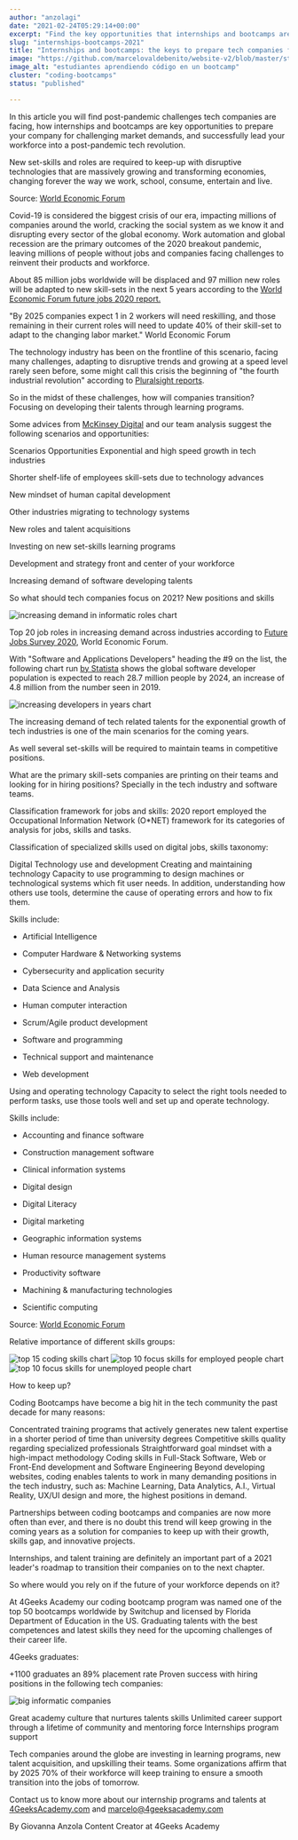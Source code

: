 ```yaml
---
author: "anzolagi"
date: "2021-02-24T05:29:14+00:00"
excerpt: "Find the key opportunities that internships and bootcamps are have to prepare your company for challenging market demands in a post-pandemic world"
slug: "internships-bootcamps-2021"
title: "Internships and bootcamps: the keys to prepare tech companies for 2021 demands"
image: "https://github.com/marcelovaldebenito/website-v2/blob/master/static/images/blog/internship.jpg?raw=true"
image_alt: "estudiantes aprendiendo código en un bootcamp"
cluster: "coding-bootcamps"
status: "published"

---
```


In this article you will find post-pandemic challenges tech companies are facing, how internships and bootcamps are key opportunities to prepare your company for challenging market demands, and successfully lead your workforce into a post-pandemic tech revolution. 

New set-skills and roles are required to keep-up with disruptive technologies that are massively growing and transforming economies, changing forever the way we work, school, consume, entertain and live. 


Source: [World Economic Forum](https://www.weforum.org/agenda/2020/10/x-charts-showing-the-jobs-of-a-post-pandemic-future-and-the-skills-you-need-to-get-them)

Covid-19 is considered the biggest crisis of our era, impacting millions of companies around the world, cracking the social system as we know it and disrupting every sector of the global economy. Work automation and global recession are the primary outcomes of the 2020 breakout pandemic, leaving millions of people without jobs and companies facing challenges to reinvent their products and workforce. 

About 85 million jobs worldwide will be displaced and 97 million new roles will be adapted to new skill-sets in the next 5 years according to the [World Economic Forum future jobs 2020 report.](https://www3.weforum.org/docs/WEF_Future_of_Jobs_2020.pdf)

"By 2025 companies expect 1 in 2 workers will need reskilling, and those remaining in their current roles will need to update 40% of their skill-set to adapt to the changing labor market." World Economic Forum 

The technology industry has been on the frontline of this scenario, facing many challenges, adapting to disruptive trends and growing at a speed level rarely seen before, some might call this crisis the beginning of "the fourth industrial revolution" according to [Pluralsight reports](https://www.pluralsight.com/blog/career/tech-in-2025?__cf_chl_captcha_tk__=1621f5c1ee99d500b0e38142beab4208fdc08623-1617048574-0-Aa3vzWjD1_S3izHRbmeZFk60rJUDGgAx7cM5rjhxDIRHTDKyG9FEBG8yWEH4p75HvtNnTubadscWWd4l8vVcKRwoHh-v97AQi9Zj9f0kxYUJBEcSalb2x90Z-wWVsVzTNtahnaqe8fMloYYe19v9mI3b-1d0xkMsWIfWk5UxWMn7G-Hj_aQA4DzDuI2pxFNL2E5YSurVUFCf_xPAV8ZaXCw9ExBuAx1ckZJSmEfCySrv4tCp-8qyhIffP3djifTjHUds7gVToKy5OkRVuFtwiej3CZZdWnz9MDSpgm2LgVaal31nq_cyuI85LUOWV1JxLRtjhaadWIcNWONMhPuURIjI5zIC_disp1Rbsavjh54V8oR_uuH069uG39uCHzPaUnyO4AIq33hToxm1q8CcZaZLbp-EEbAd-sVJafUMSkpvHTGR7bumsnZ7i7dj891_trcZsVclAAyxmdDjr3Z1UxFZs72VrY-APknfeB-WtjKqypRNzFIQD3Yw9fSJcQBDiehVmbwT0L9uXZIVoi_r6KnbioKr6-FfNTRNKVCVWKTtd3XXjMk_pr3WlUg1-DxEzSdprTQLQuY2SlZ7bw6j0xY).

So in the midst of these challenges, how will companies transition? Focusing on developing their talents through learning programs. 

Some advices from [McKinsey Digital](https://www.mckinsey.com/business-functions/mckinsey-digital/how-we-help-clients) and our team analysis suggest the following scenarios and opportunities: 


Scenarios 
Opportunities 
Exponential and high speed growth in tech industries 

Shorter shelf-life of employees skill-sets due to technology advances

New mindset of human capital development

Other industries migrating to technology systems


New roles and talent acquisitions

Investing on new set-skills learning programs

Development and strategy front and center of your workforce 

Increasing demand of software developing talents

 
So what should tech companies focus on 2021? New positions and skills 

![increasing demand in informatic roles chart](https://github.com/marcelovaldebenito/website-v2/blob/master/static/images/blog/graficas-01.jpg?raw=true)

Top 20 job roles in increasing demand across industries according to [Future Jobs Survey 2020](https://www3.weforum.org/docs/WEF_Future_of_Jobs_2020.pdf), World Economic Forum.

With "Software and Applications Developers" heading the #9 on the list, the following chart run [by Statista](https://www.statista.com/statistics/627312/worldwide-developer-population/) shows the global software developer population is expected to reach 28.7 million people by 2024, an increase of 4.8 million from the number seen in 2019.


![increasing developers in years chart](https://github.com/marcelovaldebenito/website-v2/blob/master/static/images/blog/graficas-02.jpg?raw=true)

The increasing demand of tech related talents for the exponential growth of tech industries is one of the main scenarios for the coming years.

As well several set-skills will be required to maintain teams in competitive positions.

What are the primary skill-sets companies are printing on their teams and looking for in  hiring positions? Specially in the tech industry and software teams.

Classification framework for jobs and skills:
2020 report employed the Occupational Information Network (O*NET) framework for its categories of analysis for jobs, skills and tasks. 

Classification of specialized skills used on digital jobs, skills taxonomy: 

Digital
Technology use and development
Creating and maintaining technology
Capacity to use programming to design machines or technological systems which fit user needs. In addition, understanding how others use tools, determine the cause of operating errors and how to fix them. 

Skills include: 

- Artificial Intelligence

- Computer Hardware & Networking systems

- Cybersecurity and application security
- Data Science and Analysis

- Human computer interaction

- Scrum/Agile product development

- Software and programming

- Technical support and maintenance 

- Web development

Using and operating technology
Capacity to select the right tools needed to perform tasks, use those tools well and set up and operate technology. 

Skills include: 

- Accounting and finance software

- Construction management software

- Clinical information systems

- Digital design

- Digital Literacy

- Digital marketing 

- Geographic information systems

- Human resource management systems

- Productivity software 

- Machining & manufacturing technologies 

- Scientific computing 


Source: [World Economic Forum](https://www3.weforum.org/docs/WEF_Future_of_Jobs_2020.pdf)

Relative importance of different skills groups:

![top 15 coding skills chart](https://github.com/marcelovaldebenito/website-v2/blob/master/static/images/blog/graficas-03.jpg?raw=true)
![top 10 focus skills for employed people chart](https://github.com/marcelovaldebenito/website-v2/blob/master/static/images/blog/graficas-04.jpg?raw=true)
![top 10 focus skills for unemployed people chart](https://github.com/marcelovaldebenito/website-v2/blob/master/static/images/blog/graficas-05.jpg?raw=true)

How to keep up?
 
Coding Bootcamps have become a big hit in the tech community the past decade for many reasons: 

Concentrated training programs that actively generates new talent expertise in a shorter period of time than university degrees 
Competitive skills quality regarding specialized professionals 
Straightforward goal mindset with a high-impact methodology 
Coding skills in Full-Stack Software, Web or Front-End development and Software Engineering
Beyond developing websites, coding enables talents to work in many demanding positions in the tech industry, such as: Machine Learning, Data Analytics, A.I., Virtual Reality, UX/UI design and more, the highest positions in demand.


Partnerships between coding bootcamps and companies are now more often than ever, and there is no doubt this trend will keep growing in the coming years as a solution for companies to keep up with their growth, skills gap, and innovative projects. 

Internships, and talent training are definitely an important part of a 2021 leader's roadmap to transition their companies on to the next chapter. 

So where would you rely on if the future of your workforce depends on it? 

At 4Geeks Academy our coding bootcamp program was named one of the top 50 bootcamps worldwide by Switchup and licensed by Florida Department of Education in the US.  Graduating talents with the best competences and latest skills they need for the upcoming challenges of their career life. 

4Geeks graduates:

+1100 graduates an 89% placement rate
Proven success with hiring positions in the following tech companies:

![big informatic companies](https://github.com/marcelovaldebenito/website-v2/blob/master/static/images/blog/graficas-06.png?raw=true)

Great academy culture that nurtures talents skills
Unlimited career support through a lifetime of community and mentoring force
Internships program support


Tech companies around the globe are investing in learning programs, new talent acquisition, and upskilling their teams. Some organizations affirm that by 2025 70% of their workforce will keep training to ensure a smooth transition into the jobs of tomorrow. 

Contact us to know more about our internship programs and talents at [4GeeksAcademy.com](/) and [marcelo@4geeksacademy.com](mailto:marcelo@4geeksacademy.com)



By Giovanna Anzola 
Content Creator at 4Geeks Academy

